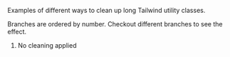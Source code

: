 Examples of different ways to clean up long Tailwind utility classes.

Branches are ordered by number. Checkout different branches to see the effect.

1. No cleaning applied
